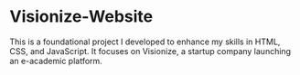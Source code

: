 # Visionize-Website
This is a foundational project I developed to enhance my skills in HTML, CSS, and JavaScript. It focuses on Visionize, a startup company launching an e-academic platform.
